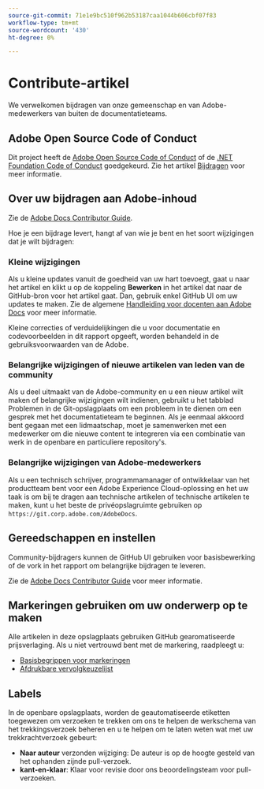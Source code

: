 ```yaml
---
source-git-commit: 71e1e9bc510f962b53187caa1044b606cbf07f83
workflow-type: tm+mt
source-wordcount: '430'
ht-degree: 0%

---
```

# Contribute-artikel

We verwelkomen bijdragen van onze gemeenschap en van Adobe-medewerkers van buiten de documentatieteams.

## Adobe Open Source Code of Conduct

Dit project heeft de [Adobe Open Source Code of Conduct](code-of-conduct.md) of de [.NET Foundation Code of Conduct](https://dotnetfoundation.org/code-of-conduct) goedgekeurd. Zie het artikel [Bijdragen](contributing.md) voor meer informatie.

## Over uw bijdragen aan Adobe-inhoud

Zie de [Adobe Docs Contributor Guide](https://docs.adobe.com/content/help/en/contributor/contributor-guide/introduction.html).

Hoe je een bijdrage levert, hangt af van wie je bent en het soort wijzigingen dat je wilt bijdragen:

### Kleine wijzigingen

Als u kleine updates vanuit de goedheid van uw hart toevoegt, gaat u naar het artikel en klikt u op de koppeling **Bewerken** in het artikel dat naar de GitHub-bron voor het artikel gaat. Dan, gebruik enkel GitHub UI om uw updates te maken. Zie de algemene [Handleiding voor docenten aan Adobe Docs](https://docs.adobe.com/content/help/en/contributor/contributor-guide/introduction.html) voor meer informatie.

Kleine correcties of verduidelijkingen die u voor documentatie en codevoorbeelden in dit rapport opgeeft, worden behandeld in de gebruiksvoorwaarden van de Adobe.

### Belangrijke wijzigingen of nieuwe artikelen van leden van de community

Als u deel uitmaakt van de Adobe-community en u een nieuw artikel wilt maken of belangrijke wijzigingen wilt indienen, gebruikt u het tabblad Problemen in de Git-opslagplaats om een probleem in te dienen om een gesprek met het documentatieteam te beginnen. Als je eenmaal akkoord bent gegaan met een lidmaatschap, moet je samenwerken met een medewerker om die nieuwe content te integreren via een combinatie van werk in de openbare en particuliere repository&#39;s.

<!--
If you submit a pull request with significant changes to documentation and code examples, you'll see a message in the pull request asking you to submit an online contribution license agreement (CLA). We need you to complete the online form before we can review your pull request.
-->

### Belangrijke wijzigingen van Adobe-medewerkers

Als u een technisch schrijver, programmamanager of ontwikkelaar van het productteam bent voor een Adobe Experience Cloud-oplossing en het uw taak is om bij te dragen aan technische artikelen of technische artikelen te maken, kunt u het beste de privéopslagruimte gebruiken op `https://git.corp.adobe.com/AdobeDocs`.

<!--Employees from other parts of the Adobe world should use the public repo for minor updates.-->

## Gereedschappen en instellen

Community-bijdragers kunnen de GitHub UI gebruiken voor basisbewerking of de vork in het rapport om belangrijke bijdragen te leveren.

Zie de [Adobe Docs Contributor Guide](https://docs.adobe.com/content/help/en/contributor/contributor-guide/introduction.html) voor meer informatie.

## Markeringen gebruiken om uw onderwerp op te maken

Alle artikelen in deze opslagplaats gebruiken GitHub gearomatiseerde prijsverlaging. Als u niet vertrouwd bent met de markering, raadpleegt u:

* [Basisbegrippen voor markeringen](https://help.github.com/articles/getting-started-with-writing-and-formatting-on-github/)
* [Afdrukbare vervolgkeuzelijst](https://guides.github.com/pdfs/markdown-cheatsheet-online.pdf)

## Labels

In de openbare opslagplaats, worden de geautomatiseerde etiketten toegewezen om verzoeken te trekken om ons te helpen de werkschema van het trekkingsverzoek beheren en u te helpen om te laten weten wat met uw trekkrachtverzoek gebeurt:

* **Naar auteur** verzonden wijziging: De auteur is op de hoogte gesteld van het ophanden zijnde pull-verzoek.
* **kant-en-klaar**: Klaar voor revisie door ons beoordelingsteam voor pull-verzoeken.

